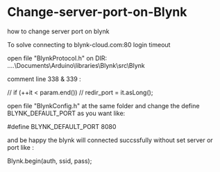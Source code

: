 # Change-server-port-on-Blynk
how to change server port on blynk 

To solve connecting to blynk-cloud.com:80 login timeout

open file "BlynkProtocol.h"
on DIR: ....\Documents\Arduino\libraries\Blynk\src\Blynk

comment line 338 & 339 :

//   if (++it < param.end())
       //   redir_port = it.asLong();
     
open file "BlynkConfig.h" at the same folder and change the define BLYNK_DEFAULT_PORT as you want like:

#define BLYNK_DEFAULT_PORT       8080

and be happy the blynk will connected succssfully without set server or port like :

Blynk.begin(auth, ssid, pass);
